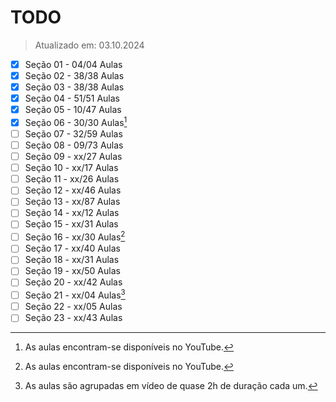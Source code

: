 # TODO

> Atualizado em: 03.10.2024

-   [x] Seção 01 - 04/04 Aulas
-   [x] Seção 02 - 38/38 Aulas
-   [x] Seção 03 - 38/38 Aulas
-   [x] Seção 04 - 51/51 Aulas
-   [x] Seção 05 - 10/47 Aulas
-   [x] Seção 06 - 30/30 Aulas[^1]
-   [ ] Seção 07 - 32/59 Aulas
-   [ ] Seção 08 - 09/73 Aulas
-   [ ] Seção 09 - xx/27 Aulas
-   [ ] Seção 10 - xx/17 Aulas
-   [ ] Seção 11 - xx/26 Aulas
-   [ ] Seção 12 - xx/46 Aulas
-   [ ] Seção 13 - xx/87 Aulas
-   [ ] Seção 14 - xx/12 Aulas
-   [ ] Seção 15 - xx/31 Aulas
-   [ ] Seção 16 - xx/30 Aulas[^1]
-   [ ] Seção 17 - xx/40 Aulas
-   [ ] Seção 18 - xx/31 Aulas
-   [ ] Seção 19 - xx/50 Aulas
-   [ ] Seção 20 - xx/42 Aulas
-   [ ] Seção 21 - xx/04 Aulas[^2]
-   [ ] Seção 22 - xx/05 Aulas
-   [ ] Seção 23 - xx/43 Aulas

[^1]: As aulas encontram-se disponíveis no YouTube.
[^2]: As aulas são agrupadas em vídeo de quase 2h de duração cada um.
